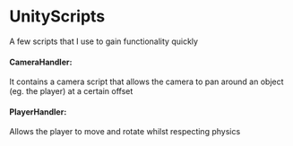 # UnityScripts
A few scripts that I use to gain functionality quickly

#### CameraHandler:
  It contains a camera script that allows the camera to pan around an object (eg. the player) at a certain offset

#### PlayerHandler:
  Allows the player to move and rotate whilst respecting physics  
